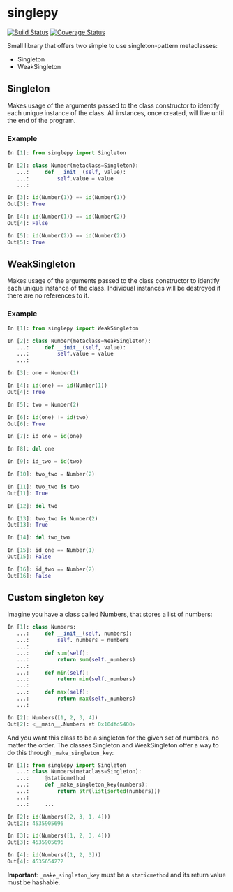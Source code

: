 singlepy
========
[![Build Status](https://travis-ci.org/Galbar/singlepy.svg?branch=master)](https://travis-ci.org/Galbar/singlepy)
[![Coverage Status](https://coveralls.io/repos/github/Galbar/singlepy/badge.svg?branch=travis_integration)](https://coveralls.io/github/Galbar/singlepy?branch=travis_integration)

Small library that offers two simple to use singleton-pattern metaclasses:
 * Singleton
 * WeakSingleton

Singleton
---------
Makes usage of the arguments passed to the class constructor to identify each unique instance of the class.
All instances, once created, will live until the end of the program.

### Example
```python
In [1]: from singlepy import Singleton

In [2]: class Number(metaclass=Singleton):
   ...:     def __init__(self, value):
   ...:         self.value = value
   ...:

In [3]: id(Number(1)) == id(Number(1))
Out[3]: True

In [4]: id(Number(1)) == id(Number(2))
Out[4]: False

In [5]: id(Number(2)) == id(Number(2))
Out[5]: True
```

WeakSingleton
---------
Makes usage of the arguments passed to the class constructor to identify each unique instance of the class.
Individual instances will be destroyed if there are no references to it.

### Example
```python
In [1]: from singlepy import WeakSingleton

In [2]: class Number(metaclass=WeakSingleton):
   ...:     def __init__(self, value):
   ...:         self.value = value
   ...:

In [3]: one = Number(1)

In [4]: id(one) == id(Number(1))
Out[4]: True

In [5]: two = Number(2)

In [6]: id(one) != id(two)
Out[6]: True

In [7]: id_one = id(one)

In [8]: del one

In [9]: id_two = id(two)

In [10]: two_two = Number(2)

In [11]: two_two is two
Out[11]: True

In [12]: del two

In [13]: two_two is Number(2)
Out[13]: True

In [14]: del two_two

In [15]: id_one == Number(1)
Out[15]: False

In [16]: id_two == Number(2)
Out[16]: False
```

Custom singleton key
--------------------
Imagine you have a class called Numbers, that stores a list of numbers:
```python
In [1]: class Numbers:
   ...:     def __init__(self, numbers):
   ...:         self._numbers = numbers
   ...:
   ...:     def sum(self):
   ...:         return sum(self._numbers)
   ...:
   ...:     def min(self):
   ...:         return min(self._numbers)
   ...:
   ...:     def max(self):
   ...:         return max(self._numbers)
   ...:

In [2]: Numbers([1, 2, 3, 4])
Out[2]: <__main__.Numbers at 0x10dfd5400>
```
And you want this class to be a singleton for the given set of numbers, no matter the order.
The classes Singleton and WeakSingleton offer a way to do this through `_make_singleton_key`:
```python
In [1]: from singlepy import Singleton
   ...: class Numbers(metaclass=Singleton):
   ...:     @staticmethod
   ...:     def _make_singleton_key(numbers):
   ...:         return str(list(sorted(numbers)))
   ...:
   ...:     ...

In [2]: id(Numbers([2, 3, 1, 4]))
Out[2]: 4535905696

In [3]: id(Numbers([1, 2, 3, 4]))
Out[3]: 4535905696

In [4]: id(Numbers([1, 2, 3]))
Out[4]: 4535654272
```

**Important**: `_make_singleton_key` must be a `staticmethod` and its return value must be hashable.
